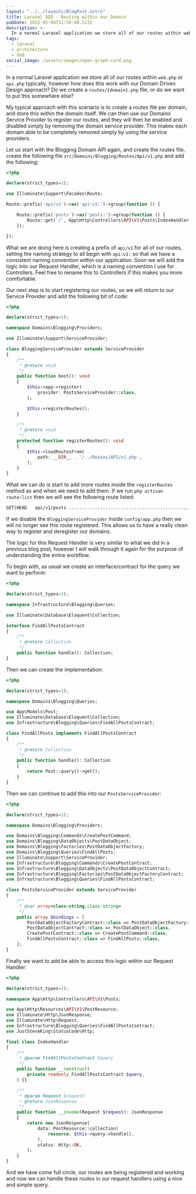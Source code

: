 ```yaml
---
layout: "../../layouts/BlogPost.astro"
title: Laravel DDD - Routing within our Domain
pubDate: 2022-05-04T11:59:40.513Z
description: >-
  In a normal Laravel application we store all of our routes within web.php or api.php typically, however how does this work with our Domain Driven Design approach? Do we create a routes/{domain}.php file, or do we want to put this somewhere else?
tags:
  - laravel
  - architecture
  - ddd
social_image: /assets/images/open-graph-card.png
---
```

In a normal Laravel application we store all of our routes within `web.php` or `api.php` typically, however how does this work with our Domain Driven Design approach? Do we create a `routes/{domain}.php` file, or do we want to put this somewhere else?

My typical approach with this scenario is to create a routes file per domain, and store this within the domain itself. We can then use our Domains Service Provider to register our routes, and they will then be enabled and disabled simply by removing the domain service provider. This makes each domain able to be completely removed simply by using the service providers.

Let us start with the Blogging Domain API again, and create the routes file, create the following file `src/Domains/Blogging/Routes/Api/v1.php` and add the following:

```php
<?php

declare(strict_types=1);

use Illuminate\Support\Facades\Route;

Route::prefix('api/v1')->as('api:v1:')->group(function () {

    Route::prefix('posts')->as('posts:')->group(function () {
        Route::get('/', App\Http\Controllers\API\V1\Posts\IndexHandler::class)->name('index');
    });

});
```

What we are doing here is creating a prefix of `api/v1` for all of our routes, setting the naming strategy to all begin with `api:v1:` so that we have a consistent naming convention within our application. Soon we will add the logic into our Request Handler, which is a naming convention I use for Controllers. Feel free to rename this to Controllers if this makes you more comfortable.

Our next step is to start registering our routes, so we will return to our Service Provider and add the following bit of code:

```php
<?php

declare(strict_types=1);

namespace Domains\Blogging\Providers;

use Illuminate\Support\ServiceProvider;

class BloggingServiceProvider extends ServiceProvider
{
    /**
     * @return void
     */
    public function boot(): void
    {
        $this->app->register(
            provider: PostsServiceProvider::class,
        );

        $this->registerRoutes();
    }

    /**
     * @return void
     */
    protected function registerRoutes(): void
    {
        $this->loadRoutesFrom(
            path: __DIR__ . '/../Routes/API/v1.php',
        );
    }
}
```

What we can do is start to add more routes inside the `registerRoutes` method as and when we need to add them. If we run `php artisan route:list` then we will see the following route listed:

```markdown
GET|HEAD   api/v1/posts .................................................................. api:v1:posts:index › API\V1\Posts\IndexHandler
```

If we disable the `BloggingServiceProvider` inside `config/app.php` then we will no longer see this route registered. This allows us to have a really clean way to register and deregister our domains.

The logic for this Request Handler is very similar to what we did in a previous blog post, however I will walk through it again for the purpose of understanding the entire workflow.

To begin with, as usual we create an interface/contract for the query we want to perform: 

```php
<?php

declare(strict_types=1);

namespace Infrastructure\Blogging\Queries;

use Illuminate\Database\Eloquent\Collection;

interface FindAllPostsContract
{
    /**
     * @return Collection
     */
    public function handle(): Collection;
}
```

Then we can create the implementation:

```php
<?php

declare(strict_types=1);

namespace Domains\Blogging\Queries;

use App\Models\Post;
use Illuminate\Database\Eloquent\Collection;
use Infrastructure\Blogging\Queries\FindAllPostsContract;

class FindAllPosts implements FindAllPostsContract
{
    /**
     * @return Collection
     */
    public function handle(): Collection
    {
        return Post::query()->get();
    }
}
```

Then we can continue to add this into our `PostsServiceProvider`:

```php
<?php

declare(strict_types=1);

namespace Domains\Blogging\Providers;

use Domains\Blogging\Commands\CreatePostCommand;
use Domains\Blogging\DataObjects\PostDataObject;
use Domains\Blogging\Factories\PostDataObjectFactory;
use Domains\Blogging\Queries\FindAllPosts;
use Illuminate\Support\ServiceProvider;
use Infrastructure\Blogging\Commands\CreatePostContract;
use Infrastructure\Blogging\DataObjects\PostDataObjectContract;
use Infrastructure\Blogging\Factories\PostDataObjectFactoryContract;
use Infrastructure\Blogging\Queries\FindAllPostsContract;

class PostsServiceProvider extends ServiceProvider
{
    /**
     * @var array<class-string,class-string>
     */
    public array $bindings = [
        PostDataObjectFactoryContract::class => PostDataObjectFactory::class,
        PostDataObjectContract::class => PostDataObject::class,
        CreatePostContract::class => CreatePostCommand::class,
        FindAllPostsContract::class => FindAllPosts::class,
    ];
}
```

Finally we want to add be able to access this logic within our Request Handler:

```php
<?php

declare(strict_types=1);

namespace App\Http\Controllers\API\V1\Posts;

use App\Http\Resources\API\V1\PostResource;
use Illuminate\Http\JsonResponse;
use Illuminate\Http\Request;
use Infrastructure\Blogging\Queries\FindAllPostsContract;
use JustSteveKing\StatusCode\Http;

final class IndexHandler
{
    /**
     * @param FindAllPostsContract $query
     */
    public function __construct(
        private readonly FindAllPostsContract $query,
    ) {}

    /**
     * @param Request $request
     * @return JsonResponse
     */
    public function __invoke(Request $request): JsonResponse
    {
        return new JsonResponse(
            data: PostResource::collection(
                resource: $this->query->handle(),
            ),
            status: Http::OK,
        );
    }
}
```

And we have come full circle, our routes are being registered and working and now we can handle these routes in our request handlers using a nice and simple query.
